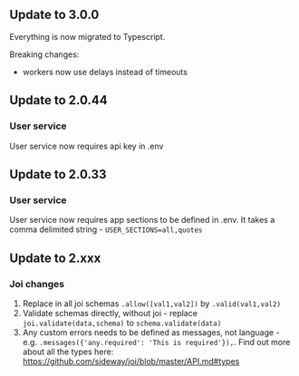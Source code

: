 ## Update to 3.0.0

Everything is now migrated to Typescript.

Breaking changes:
 - workers now use delays instead of timeouts

## Update to 2.0.44

### User service

User service now requires api key in .env

## Update to 2.0.33

### User service

User service now requires app sections to be defined in .env. It takes a comma delimited string - `USER_SECTIONS=all,quotes`

## Update to 2.xxx

### Joi changes

1. Replace in all joi schemas `.allow([val1,val2])` by `.valid(val1,val2)`
2. Validate schemas directly, without joi - replace `joi.validate(data,schema)` to `schema.validate(data)`
3. Any custom errors needs to be defined as messages, not language - e.g. `.messages({'any.required': 'This is required'}),`. Find out more about all the types here: https://github.com/sideway/joi/blob/master/API.md#types
